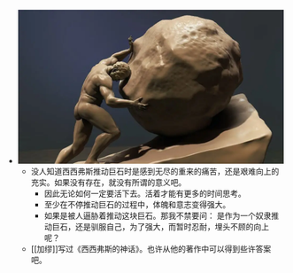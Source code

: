 - ![image.png](../assets/image_1661140767061_0.png)
	- 没人知道西西弗斯推动巨石时是感到无尽的重来的痛苦，还是艰难向上的充实。如果没有存在，就没有所谓的意义吧。
		- 因此无论如何一定要活下去。活着才能有更多的时间思考。
		- 至少在不停推动巨石的过程中，体魄和意志变得强大。
		- 如果是被人逼胁着推动这块巨石。那我不禁要问：
		  是作为一个奴隶推动巨石，还是驯服自己，为了强大，而暂时忍耐，埋头不顾的向上呢？
	- [[加缪]]写过《西西弗斯的神话》。也许从他的著作中可以得到些许答案吧。